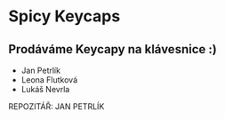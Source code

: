 # Spicy Keycaps


## Prodáváme Keycapy na klávesnice :)

* Jan Petrlík
* Leona Flutková
* Lukáš Nevrla

REPOZITÁŘ: JAN PETRLÍK
